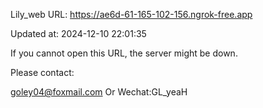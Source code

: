 Lily_web URL: https://ae6d-61-165-102-156.ngrok-free.app

Updated at: 2024-12-10 22:01:35

If you cannot open this URL, the server might be down.

Please contact: 

goley04@foxmail.com Or Wechat:GL_yeaH